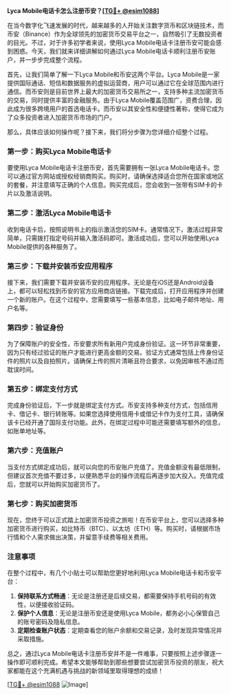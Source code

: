 **Lyca Mobile电话卡怎么注册币安？[[TG💪+ @esim1088](https://t.me/s/esim1088)]**

在当今数字化飞速发展的时代，越来越多的人开始关注数字货币和区块链技术，而币安（Binance）作为全球领先的加密货币交易平台之一，自然吸引了无数投资者的目光。不过，对于许多初学者来说，使用Lyca Mobile电话卡注册币安可能会感到困惑。今天，我们就来详细讲解如何通过Lyca Mobile电话卡顺利注册币安账户，并一步步完成整个流程。

首先，让我们简单了解一下Lyca Mobile和币安这两个平台。Lyca Mobile是一家提供国际通话、短信和数据服务的虚拟运营商，用户可以通过它在全球范围内进行通信。而币安则是目前世界上最大的加密货币交易所之一，支持多种主流加密货币的交易，同时提供丰富的金融服务。由于Lyca Mobile覆盖范围广，资费合理，因此成为很多跨境用户的首选电话卡。而币安以其安全性和便捷性著称，使得它成为了众多投资者进入加密货币市场的门户。

那么，具体应该如何操作呢？接下来，我们将分步骤为您详细介绍整个过程。

### 第一步：购买Lyca Mobile电话卡

要使用Lyca Mobile电话卡注册币安，首先需要拥有一张Lyca Mobile电话卡。您可以通过官方网站或授权经销商购买。购买时，请确保选择适合您所在国家或地区的套餐，并注意填写正确的个人信息。购买完成后，您会收到一张带有SIM卡的卡片以及激活说明。

### 第二步：激活Lyca Mobile电话卡

收到电话卡后，按照说明书上的指示激活您的SIM卡。通常情况下，激活过程非常简单，只需拨打指定号码并输入激活码即可。激活成功后，您可以开始使用Lyca Mobile提供的各种服务了。

### 第三步：下载并安装币安应用程序

接下来，我们需要下载并安装币安的应用程序。无论是在iOS还是Android设备上，都可以轻松找到币安的官方应用商店链接。下载完成后，打开应用程序并创建一个新的账户。在这个过程中，您需要填写一些基本信息，比如电子邮件地址、用户名等。

### 第四步：验证身份

为了保障账户的安全性，币安要求所有新用户完成身份验证。这一环节非常重要，因为只有经过验证的账户才能进行更高金额的交易。验证方式通常包括上传身份证件的照片以及自拍照片。请确保上传的照片清晰且符合要求，以免因审核不通过而耽误时间。

### 第五步：绑定支付方式

完成身份验证后，下一步就是绑定支付方式。币安支持多种支付方式，包括信用卡、借记卡、银行转账等。如果您选择使用信用卡或借记卡作为支付工具，请确保该卡已经开通了国际支付功能。此外，在绑定过程中可能还需要填写额外的信息，如账单地址等。

### 第六步：充值账户

当支付方式绑定成功后，就可以向您的币安账户充值了。充值金额没有最低限制，但建议首次充值不要过多，以便熟悉平台的操作流程后再逐步加大投入。充值完成后，您就可以开始购买加密货币了。

### 第七步：购买加密货币

现在，您终于可以正式踏上加密货币投资之旅啦！在币安平台上，您可以选择多种加密货币进行购买，如比特币（BTC）、以太坊（ETH）等。购买时，请根据市场行情和个人需求做出决策，并留意手续费等相关费用。

### 注意事项

在整个过程中，有几个小贴士可以帮助您更好地利用Lyca Mobile电话卡和币安平台：

1. **保持联系方式畅通**：无论是注册还是后续交易，都需要保持手机号码的有效性，以便接收验证码。
2. **保护个人信息**：无论是注册币安还是使用Lyca Mobile，都务必小心保管自己的账号密码及隐私信息。
3. **定期检查账户状态**：定期查看您的账户余额和交易记录，及时发现异常情况并采取措施。

总之，通过Lyca Mobile电话卡注册币安并不是一件难事，只要按照上述步骤逐一操作即可顺利完成。希望本文能够帮助到那些想要尝试加密货币投资的朋友，祝大家都能在这个充满机遇与挑战的新领域里取得理想的成绩！

[[TG💪+ @esim1088](https://t.me/s/esim1088) ![Image](https://i.postimg.cc/4NQfJmqS/Snipaste-2025-05-13-00-14-12.png)]
